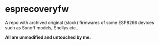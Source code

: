 # esprecoveryfw
A repo with archived original (stock) firmwares of some ESP8266 devices such as Sonoff models, Shellys etc... 

**All are unmodified and untouched by me.**
